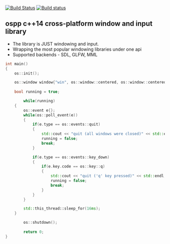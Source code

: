 [![Build Status](https://travis-ci.org/volcoma/ospp.svg?branch=master)](https://travis-ci.org/volcoma/ospp)
[![Build status](https://ci.appveyor.com/api/projects/status/ehyrmrsyr49xj06q?svg=true)](https://ci.appveyor.com/project/volcoma/ospp)

## ospp c++14 cross-platform window and input library
- The library is JUST windowing and input.
- Wrapping the most popular windowing libraries under one api
- Supported backends - SDL, GLFW, MML

```c++
int main()
{
	os::init();

	os::window window{"win", os::window::centered, os::window::centered, 500, 500, os::window::resizable};
					  
	bool running = true;

        while(running)
	{
		os::event e{};
		while(os::poll_event(e))
		{
			if(e.type == os::events::quit)
			{
				std::cout << "quit (all windows were closed)" << std::endl;
				running = false;
				break;
			}

			if(e.type == os::events::key_down)
			{
				if(e.key.code == os::key::q)
				{
					std::cout << "quit ('q' key pressed)" << std::endl;
					running = false;
					break;
				}
			}
		}

		std::this_thread::sleep_for(16ms);
	}

    	os::shutdown();
	
    	return 0;
}
```
